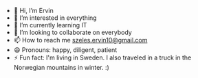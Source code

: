 - 👋 Hi, I’m Ervin
- 👀 I’m interested in everything
- 🌱 I’m currently learning IT
- 💞️ I’m looking to collaborate on everybody
- 📫 How to reach me szeles.ervin10@gmail.com
- 😄 Pronouns: happy, diligent, patient
- ⚡ Fun fact: I'm living in Sweden. I also traveled in a truck in the Norwegian mountains in winter. :)

<!---
szelese/szelese is a ✨ special ✨ repository because its `README.md` (this file) appears on your GitHub profile.
You can click the Preview link to take a look at your changes.
--->
